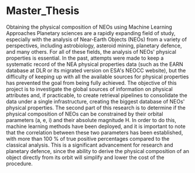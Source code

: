 # Master_Thesis
Obtaining the physical composition of NEOs using Machine Learning Approaches
Planetary sciences are a rapidly expanding field of study, especially with the analysis of Near-Earth Objects (NEOs) from a variety of perspectives, including astrobiology, asteroid mining, planetary defence, and many others. For all of these fields, the analysis of NEOs' physical properties is essential. In the past, attempts were made to keep a systematic record of the NEA physical properties data (such as the EARN database at DLR or its migrated version on ESA's NEOCC website), but the difficulty of keeping up with all the available sources for physical properties has prevented the goal from being fully achieved. The objective of this project is to investigate the global sources of information on physical attributes and, if practicable, to create retrieval pipelines to consolidate the data under a single infrastructure, creating the biggest database of NEOs' physical properties. The second part of this research is to determine if the physical composition of NEOs can be constrained by their orbital parameters (a, e, i) and their absolute magnitude H. In order to do this, machine learning methods have been deployed, and it is important to note that the correlation between these two parameters has been established, with more than 100 \% of true positive percentages compared to the classical analysis. This is a significant advancement for research and planetary defence, since the ability to derive the physical composition of an object directly from its orbit will simplify and lower the cost of the procedure.
